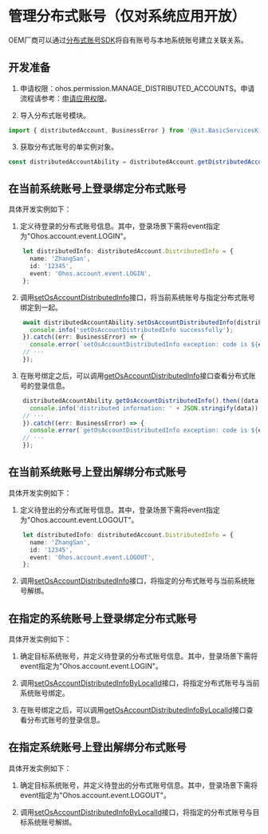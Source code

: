 # 管理分布式账号（仅对系统应用开放）

<!--Kit: Basic Services Kit-->
<!--Subsystem: Account-->
<!--Owner: @steven-q-->
<!--Designer: @JiDong-CS1-->
<!--Tester: @zhaimengchao-->
<!--Adviser: @zengyawen-->

OEM厂商可以通过[分布式账号SDK](../../reference/apis-basic-services-kit/js-apis-distributed-account.md)将自有账号与本地系统账号建立关联关系。

## 开发准备

1. 申请权限：ohos.permission.MANAGE_DISTRIBUTED_ACCOUNTS。申请流程请参考：[申请应用权限](../../security/AccessToken/determine-application-mode.md#system_basic等级应用申请权限的方式)。

2. 导入分布式账号模块。

   <!-- @[import_the_distributed_account_module](https://gitcode.com/openharmony/applications_app_samples/blob/master/code/DocsSample/Account/ManageDistributedAccount/entry/src/main/ets/pages/Index.ets) -->

``` TypeScript
import { distributedAccount, BusinessError } from '@kit.BasicServicesKit';
```


3. 获取分布式账号的单实例对象。

   <!-- @[obtain_the_single-instance_object_of_the_distributed_account](https://gitcode.com/openharmony/applications_app_samples/blob/master/code/DocsSample/Account/ManageDistributedAccount/entry/src/main/ets/pages/Index.ets) -->

``` TypeScript
const distributedAccountAbility = distributedAccount.getDistributedAccountAbility();
```


## 在当前系统账号上登录绑定分布式账号

具体开发实例如下：

1. 定义待登录的分布式账号信息。其中，登录场景下需将event指定为"Ohos.account.event.LOGIN"。

   <!-- @[define_the_distributed_account_information_to_be_logged_in](https://gitcode.com/openharmony/applications_app_samples/blob/master/code/DocsSample/Account/ManageDistributedAccount/entry/src/main/ets/pages/Index.ets) -->

``` TypeScript
    let distributedInfo: distributedAccount.DistributedInfo = {
      name: 'ZhangSan',
      id: '12345',
      event: 'Ohos.account.event.LOGIN',
    };
```


2. 调用[setOsAccountDistributedInfo](../../reference/apis-basic-services-kit/js-apis-distributed-account.md#setosaccountdistributedinfo9)接口，将当前系统账号与指定分布式账号绑定到一起。

   <!-- @[bind_the_current_system_account_to_the_specified_distributed_account](https://gitcode.com/openharmony/applications_app_samples/blob/master/code/DocsSample/Account/ManageDistributedAccount/entry/src/main/ets/pages/Index.ets) -->

``` TypeScript
    await distributedAccountAbility.setOsAccountDistributedInfo(distributedInfo).then(() => {
      console.info('setOsAccountDistributedInfo successfully');
    }).catch((err: BusinessError) => {
      console.error(`setOsAccountDistributedInfo exception: code is ${err.code}, message is ${err.message}`);
	// ···
    });
```


3. 在账号绑定之后，可以调用[getOsAccountDistributedInfo](../../reference/apis-basic-services-kit/js-apis-distributed-account.md#getosaccountdistributedinfo9)接口查看分布式账号的登录信息。

   <!-- @[view_the_login_information_of_distributed_account](https://gitcode.com/openharmony/applications_app_samples/blob/master/code/DocsSample/Account/ManageDistributedAccount/entry/src/main/ets/pages/Index.ets) -->

``` TypeScript
    distributedAccountAbility.getOsAccountDistributedInfo().then((data: distributedAccount.DistributedInfo) => {
      console.info('distributed information: ' + JSON.stringify(data));
	// ···
    }).catch((err: BusinessError) => {
      console.error(`getOsAccountDistributedInfo exception: code is ${err.code}, message is ${err.message}`);
	// ···
    });
```


## 在当前系统账号上登出解绑分布式账号

具体开发实例如下：

1. 定义待登出的分布式账号信息。其中，登录场景下需将event指定为"Ohos.account.event.LOGOUT"。

   <!-- @[define_the_distributed_account_information_to_be_logged_out](https://gitcode.com/openharmony/applications_app_samples/blob/master/code/DocsSample/Account/ManageDistributedAccount/entry/src/main/ets/pages/Index.ets) -->

``` TypeScript
    let distributedInfo: distributedAccount.DistributedInfo = {
      name: 'ZhangSan',
      id: '12345',
      event: 'Ohos.account.event.LOGOUT',
    };
```

2. 调用[setOsAccountDistributedInfo](../../reference/apis-basic-services-kit/js-apis-distributed-account.md#setosaccountdistributedinfo9)接口，将指定的分布式账号与当前系统账号解绑。

   <!-- @[unbind_the_specified_distributed_account_from_the_current_system_account](https://gitcode.com/openharmony/applications_app_samples/blob/master/code/DocsSample/Account/ManageDistributedAccount/entry/src/main/ets/pages/Index.ets) -->

## 在指定的系统账号上登录绑定分布式账号

具体开发实例如下：

1. 确定目标系统账号，并定义待登录的分布式账号信息。其中，登录场景下需将event指定为"Ohos.account.event.LOGIN"。

   <!-- @[determine_the_target_system_account_and_define_the_distributed_account_information_to_be_logged_in](https://gitcode.com/openharmony/applications_app_samples/blob/master/code/DocsSample/Account/ManageDistributedAccount/entry/src/main/ets/pages/Index.ets) -->

2. 调用[setOsAccountDistributedInfoByLocalId](../../reference/apis-basic-services-kit/js-apis-distributed-account-sys.md#setosaccountdistributedinfobylocalid10)接口，将指定分布式账号与当前系统账号绑定。

   <!-- @[bind_the_specified_distributed_account_to_the_current_system_account](https://gitcode.com/openharmony/applications_app_samples/blob/master/code/DocsSample/Account/ManageDistributedAccount/entry/src/main/ets/pages/Index.ets) -->

3. 在账号绑定之后，可以调用[getOsAccountDistributedInfoByLocalId](../../reference/apis-basic-services-kit/js-apis-distributed-account-sys.md#getosaccountdistributedinfobylocalid10)接口查看分布式账号的登录信息。

   <!-- @[view_the_login_information_of_a_distributed_account](https://gitcode.com/openharmony/applications_app_samples/blob/master/code/DocsSample/Account/ManageDistributedAccount/entry/src/main/ets/pages/Index.ets) -->

## 在指定系统账号上登出解绑分布式账号

具体开发实例如下：

1. 确定目标系统账号，并定义待登出的分布式账号信息。其中，登录场景下需将event指定为"Ohos.account.event.LOGOUT"。

   <!-- @[determine_the_target_system_account_and_define_the_distributed_account_information_to_be_logged_out](https://gitcode.com/openharmony/applications_app_samples/blob/master/code/DocsSample/Account/ManageDistributedAccount/entry/src/main/ets/pages/Index.ets) -->

2. 调用[setOsAccountDistributedInfoByLocalId](../../reference/apis-basic-services-kit/js-apis-distributed-account-sys.md#setosaccountdistributedinfobylocalid10)接口，将指定的分布式账号与目标系统账号解绑。

   <!-- @[unbind_the_specified_distributed_account_from_the_target_system_account](https://gitcode.com/openharmony/applications_app_samples/blob/master/code/DocsSample/Account/ManageDistributedAccount/entry/src/main/ets/pages/Index.ets) -->
